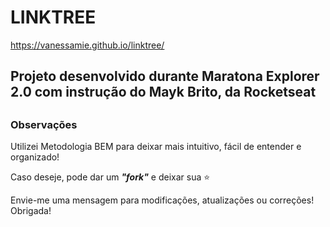 # LINKTREE

https://vanessamie.github.io/linktree/

##

## Projeto desenvolvido durante Maratona Explorer 2.0 com instrução do Mayk Brito, da Rocketseat

##

### Observações

Utilizei Metodologia BEM para deixar mais intuitivo, fácil de entender e organizado!

Caso deseje, pode dar um ***"fork"*** e deixar sua :star: 

Envie-me uma mensagem para modificações, atualizações ou correções! Obrigada!